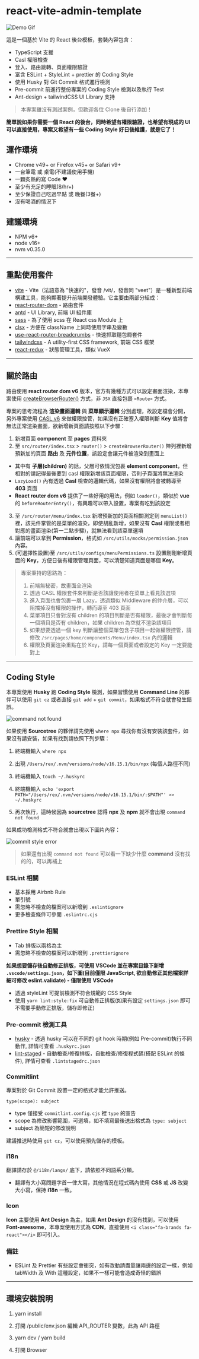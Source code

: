 # react-vite-admin-template

![Demo Gif](README-demo-img/react-admin-demo.gif)

這是一個基於 Vite 的 React 後台模板，套裝內容包含：

- TypeScript 支援
- Casl 權限檢查
- 登入、路由跳轉、頁面權限驗證
- 富含 ESLint + StyleLint + prettier 的 Coding Style
- 使用 Husky 對 Git Commit 格式進行檢測
- Pre-commit 前進行整份專案的 Coding Style 檢測以及執行 Test
- Ant-design + tailwindCSS UI Library 支持

> 本專案雖沒有測試案例，但歡迎各位 Clone 後自行添加！

**簡單說如果你需要一個 React 的後台，同時希望有權限驗證，也希望有現成的 UI 可以直接使用，專案又希望有一些 Coding Style 好日後維護，就是它了！**

## 運作環境
* Chrome v49+ or Firefox v45+ or Safari v9+
* 一台筆電 或 桌電(不建議使用手機)
* 一顆炙熱的寫 Code ❤️
* 至少有充足的睡眠(8/hr+)
* 至少保證自己吃過早點 或 晚餐(3餐+)
* 沒有喝酒的情況下

## 建議環境
* NPM v6+
* node v16+
* nvm v0.35.0

---

## 重點使用套件

- [vite](https://cn.vitejs.dev/guide/) - Vite（法語意為 "快速的"，發音 /vit/，發音同 "veet"）是一種新型前端構建工具，能夠顯著提升前端開發體驗。它主要由兩部分組成：
- [react-router-dom](https://reactrouter.com/docs/en/v6/getting-started/overview) - 路由套件
- [antd](https://ant.design/index-cn) - UI Library, 前端 UI 組件庫
- [sass](https://github.com/sass/sass) - 為了使用 scss 在 React css Module 上
- [clsx](https://github.com/lukeed/clsx) - 方便在 className 上同時使用字串及變數
- [use-react-router-breadcrumbs](https://github.com/icd2k3/use-react-router-breadcrumbs) - 快速抓取麵包屑套件
- [tailwindcss](https://tailwindcss.com/) - A utility-first CSS framework, 前端 CSS 框架
- [react-redux](https://redux.js.org/) - 狀態管理工具，類似 VueX

---

## 關於路由

路由使用 **react router dom v6** 版本，官方有幾種方式可以設定畫面渲染，本專案使用 [createBrowserRouter()](https://reactrouter.com/en/main/routers/create-browser-router) 方式，非 `JSX` 直接包裹 `<Route>` 方式。

專案的思考流程為 **渲染畫面邏輯** 與 **菜單顯示邏輯** 分別處理，故設定檔會分開，另外專案使用 [CASL v6](https://casl.js.org/v6/en) 來做權限控管，如果沒有正確塞入權限判斷 **Key** 值將會無法正常渲染畫面，欲新增新頁面請按照以下步驟：

1. 新增頁面 **component** 至 **pages** 資料夾
2. 至 `src/router/index.tsx` > `router()` > `createBrowserRouter()` 陣列裡新增預新加的頁面 **路由** 及 **元件位置**，該設定會讓元件被渲染到畫面上
  - 其中有 **子層(children)** 的話，父層可依情況包裹 **element component**，但相對的請記得最後要到 casl 權限新增該頁面權限，否則子頁面將無法渲染
  - `LazyLoad()` 內有透過 **Casl** 檢查的邏輯代碼，如果沒有權限將會被轉導至 **403** 頁面
  - **React router dom v6** 提供了一些好用的用法，例如 `loader()`，類似於 **vue** 的 `beforeRouterEntry()`，有興趣可以帶入設置，專案有吃到該設定
3. 至 `/src/router/menu/index.tsx` 新增預新加的頁面相關測定到 `menuList()` 裡，該元件掌管的是菜單的渲染，即使胡亂新增，如果沒有 **Casl** 權限或者相對應的畫面渲染(第一二點步驟)，就無法看到該菜單選項
4. 讓前端可以拿到 **Permission**，格式如 `/src/utils/mocks/permission.json` 內容。
5. (可選擇性設置)至 `/src/utils/configs/menuPermissions.ts` 設置剛剛新增頁面的 **Key**，方便日後有權限管理頁面，可以清楚知道頁面是哪個 **Key**。


> 專案秉持的思路為：
> 1. 前端無秘密，故畫面全渲染
> 2. 透過 CASL 權限套件來判斷是否該讓使用者在菜單上看見該選項
> 3. 進入頁面也會包裹一層 Lazy，透過類似 Middleware 的仲介層，可以阻擋掉沒有權限的操作，轉而導至 403 頁面
> 4. 菜單項目只會對沒有 children 的項目判斷是否有權限，最後才會判斷每一個項目是否有 children，如果 children 為空就不渲染該項目
> 5. 如果想要透過一個 key 判斷讓整個菜單包含子項目一起做權限控管，請修改 `/src/pages/home/components/Menu/index.tsx` 內的邏輯
> 6. 權限及頁面渲染重點在於 Key，請每一個頁面或者設定的 Key 一定要能對上

---

## Coding Style

本專案使用 **Husky** 跑 **Coding Style** 檢測，如果習慣使用 **Command Line** 的夥伴可以使用 `git cz` 或者直接 `git add` + `git commit`，如果格式不符合就會發生錯誤。

![command not found](README-demo-img/sourcetree-husky-npm-command-not-found.png)


如果使用 **Sourcetree** 的夥伴請先使用 `where npx` 尋找你有沒有安裝該套件，如果沒有請安裝，如果有找到請依照下列步驟：

1. 終端機輸入 `where npx`

2. 出現 `/Users/rex/.nvm/versions/node/v16.15.1/bin/npx` (每個人路徑不同)

3. 終端機輸入 `touch ~/.huskyrc`

4. 終端機輸入 `echo 'export PATH="/Users/rex/.nvm/versions/node/v16.15.1/bin/:$PATH"' >> ~/.huskyrc`

5. 再次執行，這時候因為 **sourcetree** 認得 **npx** 及 **npm** 就不會出現 `command not found`

如果成功檢測格式不符合就會出現以下圖片內容：

![commit style error](README-demo-img/sourcetree-check-commit-error-demo.png)

> 如果還有出現 `command not found` 可以看一下缺少什麼 **command** 沒有找的的，可以再補上

### ESLint 相關

* 基本採用 Airbnb Rule
* 單引號
* 需忽略不檢查的檔案可以新增到 `.eslintignore`
* 更多檢查條件可參閱 `.eslintrc.cjs`

### Prettire Style 相關

* Tab 排版以兩格為主
* 需忽略不檢查的檔案可以新增到 `.prettierignore`

**如果想要儲存後自動修正排版，可使用 VSCode 並在專案目錄下新增 `.vscode/settings.json`，如下圖(目前僅限 JavaScript, 欲自動修正其他檔案詳細可修改 eslint.validate) - 僅限使用 VSCode**

* 透過 styleLint 可提前檢測不符合規範的 CSS Style
* 使用 `yarn lint:style:fix` 可自動修正排版(如果有設定 `settings.json` 即可不需要手動修正排版，儲存即修正)

### Pre-commit 檢測工具

- [husky](https://github.com/typicode/husky) - 透過 husky 可以在不同的 git hook 時期(例如 Pre-commit)執行不同動作, 詳情可查看 `.huskyrc.json`
- [lint-staged](https://github.com/okonet/lint-staged) - 自動檢查/修復排版，自動檢查/修復程式碼(搭配 ESLint 的條件), 詳情可查看 `.lintstagedrc.json`

### Commitlint

專案對於 Git Commit 設置一定的格式才能允許推送。

`type(scope): subject`

- type 僅接受 `commitlint.config.cjs` 裡 `type` 的宣告
- scope 為修改影響範圍，可選填，如不填寫最後送出格式為 `type: subject`
- subject 為簡短的修改說明

建議推送時使用 `git cz`，可以使用預先儲存的模板。

### i18n

翻譯請存於 `@/i18n/langs/` 底下，請依照不同語系分類。

- 翻譯有大小寫問題字首一律大寫，其他情況在程式碼內使用 **CSS** 或 **JS** 改變大小寫，保持 **i18n** 一致。


### Icon

**Icon** 主要使用 **Ant Design** 為主，如果 **Ant Design** 的沒有找到，可以使用 **Font-awesome**，本專案使用方式為 **CDN**，直接使用 `<i class="fa-brands fa-react"></i>` 即可引入。

### 備註

- ESLint 及 Prettier 有些設定會衝突，如有改動請盡量讓兩邊的設定一樣，例如 tabWidth 及 With 這種設定，如果不一樣可能會造成奇怪的錯誤

---

## 環境安裝說明

1. yarn install

2. 打開 /public/env.json 編輯 API_ROUTER 變數，此為 API 路徑

3. yarn dev / yarn build

4. 打開 Browser